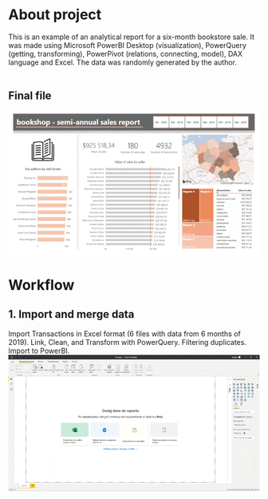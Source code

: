 # About project
This is an example of an analytical report for a six-month bookstore sale. It was made using Microsoft PowerBI Desktop (visualization), PowerQuery (getting, transforming), PowerPivot (relations, connecting, model), DAX language and Excel. The data was randomly generated by the author. </br></br>

## Final file </br>
![](final.gif)

# Workflow </br>
## 1. Import and merge data </br>
Import Transactions in Excel format (6 files with data from 6 months of 2019). Link, Clean, and Transform with PowerQuery. Filtering duplicates. Import to PowerBI.
![](gifs_groups/grupa_1.gif)
